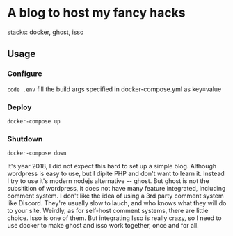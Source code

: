 # A blog to host my fancy hacks
stacks: docker, ghost, isso

## Usage

### Configure
```code .env```
fill the build args specified in docker-compose.yml as key=value

### Deploy
```docker-compose up```
### Shutdown
```docker-compose down```

It's year 2018, I did not expect this hard to set up a simple blog. Although wordpress is easy to use, but I dipite PHP and don't want to learn it. Instead I try to use it's modern nodejs alternative -- ghost. But ghost is not the subsitition of wordpress, it does not have many feature integrated, including comment system. I don't like the idea of using a 3rd party comment system like Discord. They're usually slow to lauch, and who knows what they will do to your site. Weirdly, as for self-host comment systems, there are little choice. Isso is one of them. But integrating Isso is really crazy, so I need to use docker to make ghost and isso work together, once and for all.